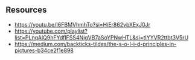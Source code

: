 ## Resources
- https://youtu.be/I6FBMVhmhTo?si=HiEr862vbXExJ0Jr
- https://youtube.com/playlist?list=PLnqAlQ9hFYdflFSS4NigVB7aSoYPNwHTL&si=tIYYVR2ttbt3V5rU
- https://medium.com/backticks-tildes/the-s-o-l-i-d-principles-in-pictures-b34ce2f1e898